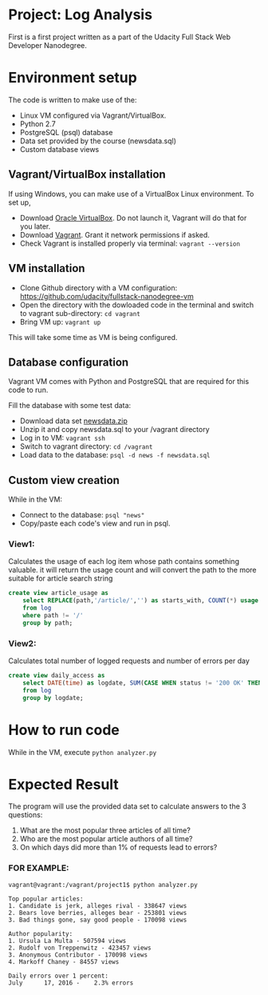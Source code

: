# Project: Log Analysis

First is a first project written as a part of the Udacity Full Stack Web Developer Nanodegree.

# Environment setup

The code is written to make use of the:
- Linux VM configured via Vagrant/VirtualBox.
- Python 2.7
- PostgreSQL (psql) database
- Data set provided by the course (newsdata.sql)
- Custom database views

## Vagrant/VirtualBox installation

If using Windows, you can make use of a VirtualBox Linux environment.
To set up,
- Download <a href="https://www.virtualbox.org/wiki/Download_Old_Builds_5_1">Oracle VirtualBox</a>. Do not launch it, Vagrant will do that for you later.
- Download <a href="https://www.vagrantup.com/downloads.html">Vagrant</a>. Grant it network permissions if asked. 
- Check Vagrant is installed properly via terminal: `vagrant --version`

## VM installation

- Clone Github directory with a VM configuration: https://github.com/udacity/fullstack-nanodegree-vm
- Open the directory with the dowloaded code in the terminal and switch to vagrant sub-directory: `cd vagrant`
- Bring VM up: `vagrant up`

This will take some time as VM is being configured.

## Database configuration

Vagrant VM comes with Python and PostgreSQL that are required for this code to run.

Fill the database with some test data:
- Download data set <a href="https://d17h27t6h515a5.cloudfront.net/topher/2016/August/57b5f748_newsdata/newsdata.zip">newsdata.zip</a>
- Unzip it and copy newsdata.sql to your /vagrant directory
- Log in to VM: `vagrant ssh`
- Switch to vagrant directory: `cd /vagrant`
- Load data to the database: `psql -d news -f newsdata.sql`

## Custom view creation

While in the VM:
- Connect to the database: `psql "news"`
- Copy/paste each code's view and run in psql.

### View1:
Calculates the usage of each log item whose path contains something valuable.
it will return the usage count and will convert the path to the more suitable for article search string
```sql
create view article_usage as
	select REPLACE(path,'/article/','') as starts_with, COUNT(*) usage
	from log
	where path != '/'
	group by path;
```

### View2: 
Calculates total number of logged requests and number of errors per day
```sql
create view daily_access as
	select DATE(time) as logdate, SUM(CASE WHEN status != '200 OK' THEN 1 ELSE 0 END) as errcount, COUNT(*) as total
	from log
	group by logdate;
```

# How to run code

While in the VM, execute `python analyzer.py`

# Expected Result

The program will use the provided data set to calculate answers to the 3 questions:
1. What are the most popular three articles of all time?
2. Who are the most popular article authors of all time?
3. On which days did more than 1% of requests lead to errors? 

### FOR EXAMPLE:
```
vagrant@vagrant:/vagrant/project1$ python analyzer.py

Top popular articles:
1. Candidate is jerk, alleges rival - 338647 views
2. Bears love berries, alleges bear - 253801 views
3. Bad things gone, say good people - 170098 views

Author popularity:
1. Ursula La Multa - 507594 views
2. Rudolf von Treppenwitz - 423457 views
3. Anonymous Contributor - 170098 views
4. Markoff Chaney - 84557 views

Daily errors over 1 percent:
July      17, 2016 -    2.3% errors
```
